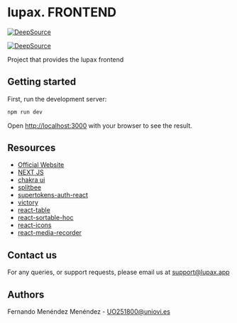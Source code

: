 
# lupax. FRONTEND

[![DeepSource](https://deepsource.io/gh/fermenen/lupax.svg/?label=active+issues&show_trend=true&token=a0TxGUo1Z3vlE7CwmnEZMxpW)](https://deepsource.io/gh/fermenen/lupax/?ref=repository-badge)

[![DeepSource](https://deepsource.io/gh/fermenen/lupax.svg/?label=resolved+issues&show_trend=true&token=a0TxGUo1Z3vlE7CwmnEZMxpW)](https://deepsource.io/gh/fermenen/lupax/?ref=repository-badge)

Project that provides the lupax frontend


## Getting started

First, run the development server:

```bash
npm run dev
```

Open [http://localhost:3000](http://localhost:3000) with your browser to see the result.



## Resources

* [Official Website]
* [NEXT JS]
* [chakra ui]
* [splitbee]
* [supertokens-auth-react]
* [victory]
* [react-table]
* [react-sortable-hoc]
* [react-icons]
* [react-media-recorder]



  
[Official Website]: https://lupax.app/
[NEXT JS]: https://nextjs.org/
[chakra ui]: https://chakra-ui.com/
[splitbee]: https://splitbee.io/
[supertokens-auth-react]: https://github.com/supertokens/supertokens-auth-react
[victory]:https://github.com/formidablelabs/victory
[react-table]: https://www.npmjs.com/package/react-table
[react-icons]: https://react-icons.github.io/react-icons/
[react-media-recorder]: https://github.com/0x006F/react-media-recorder
[react-sortable-hoc]: https://github.com/clauderic/react-sortable-hoc



## Contact us

For any queries, or support requests, please email us at support@lupax.app

## Authors

Fernando Menéndez Menéndez - UO251800@uniovi.es
